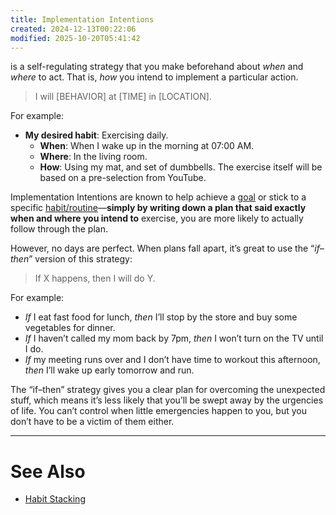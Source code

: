 ```yaml
---
title: Implementation Intentions
created: 2024-12-13T00:22:06
modified: 2025-10-20T05:41:42
---
```


is a self-regulating strategy that you make beforehand about _when_ and _where_ to act. That is, _how_ you intend to implement a particular action.

> I will [BEHAVIOR] at [TIME] in [LOCATION].

For example:

* **My desired habit**: Exercising daily.
	* **When**: When I wake up in the morning at 07:00 AM.
	* **Where**: In the living room.
	* **How**: Using my mat, and set of dumbbells. The exercise itself will be based on a pre-selection from YouTube.

Implementation Intentions are known to help achieve a [goal](goal-setting.md) or stick to a specific [habit/routine](be-a-habit-and-routine-machine.md)—**simply by writing down a plan that said exactly when and where you intend to** exercise, you are more likely to actually follow through the plan.

However, no days are perfect. When plans fall apart, it’s great to use the “_if–then_” version of this strategy:

> If X happens, then I will do Y.

For example:

* _If_ I eat fast food for lunch, _then_ I’ll stop by the store and buy some vegetables for dinner.
* _If_ I haven’t called my mom back by 7pm, _then_ I won’t turn on the TV until I do.
* _If_ my meeting runs over and I don’t have time to workout this afternoon, _then_ I’ll wake up early tomorrow and run.

The “if–then” strategy gives you a clear plan for overcoming the unexpected stuff, which means it’s less likely that you’ll be swept away by the urgencies of life. You can’t control when little emergencies happen to you, but you don’t have to be a victim of them either.

---

# See Also

* [Habit Stacking](habit-stacking.md)
